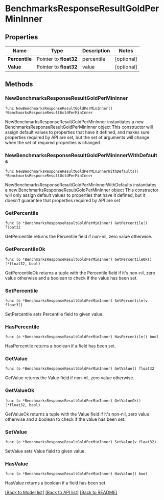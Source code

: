 # BenchmarksResponseResultGoldPerMinInner

## Properties

Name | Type | Description | Notes
------------ | ------------- | ------------- | -------------
**Percentile** | Pointer to **float32** | percentile | [optional] 
**Value** | Pointer to **float32** | value | [optional] 

## Methods

### NewBenchmarksResponseResultGoldPerMinInner

`func NewBenchmarksResponseResultGoldPerMinInner() *BenchmarksResponseResultGoldPerMinInner`

NewBenchmarksResponseResultGoldPerMinInner instantiates a new BenchmarksResponseResultGoldPerMinInner object
This constructor will assign default values to properties that have it defined,
and makes sure properties required by API are set, but the set of arguments
will change when the set of required properties is changed

### NewBenchmarksResponseResultGoldPerMinInnerWithDefaults

`func NewBenchmarksResponseResultGoldPerMinInnerWithDefaults() *BenchmarksResponseResultGoldPerMinInner`

NewBenchmarksResponseResultGoldPerMinInnerWithDefaults instantiates a new BenchmarksResponseResultGoldPerMinInner object
This constructor will only assign default values to properties that have it defined,
but it doesn't guarantee that properties required by API are set

### GetPercentile

`func (o *BenchmarksResponseResultGoldPerMinInner) GetPercentile() float32`

GetPercentile returns the Percentile field if non-nil, zero value otherwise.

### GetPercentileOk

`func (o *BenchmarksResponseResultGoldPerMinInner) GetPercentileOk() (*float32, bool)`

GetPercentileOk returns a tuple with the Percentile field if it's non-nil, zero value otherwise
and a boolean to check if the value has been set.

### SetPercentile

`func (o *BenchmarksResponseResultGoldPerMinInner) SetPercentile(v float32)`

SetPercentile sets Percentile field to given value.

### HasPercentile

`func (o *BenchmarksResponseResultGoldPerMinInner) HasPercentile() bool`

HasPercentile returns a boolean if a field has been set.

### GetValue

`func (o *BenchmarksResponseResultGoldPerMinInner) GetValue() float32`

GetValue returns the Value field if non-nil, zero value otherwise.

### GetValueOk

`func (o *BenchmarksResponseResultGoldPerMinInner) GetValueOk() (*float32, bool)`

GetValueOk returns a tuple with the Value field if it's non-nil, zero value otherwise
and a boolean to check if the value has been set.

### SetValue

`func (o *BenchmarksResponseResultGoldPerMinInner) SetValue(v float32)`

SetValue sets Value field to given value.

### HasValue

`func (o *BenchmarksResponseResultGoldPerMinInner) HasValue() bool`

HasValue returns a boolean if a field has been set.


[[Back to Model list]](../README.md#documentation-for-models) [[Back to API list]](../README.md#documentation-for-api-endpoints) [[Back to README]](../README.md)



